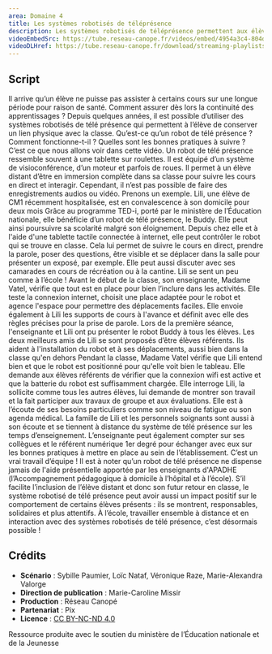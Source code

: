 ```yaml
---
area: Domaine 4
title: Les systèmes robotisés de téléprésence
description: Les systèmes robotisés de téléprésence permettent aux élèves empêchés de se rendre à l'école sur une longue période de suivre les cours et garder des liens avec ses camarades. Une vidéo pour en savoir plus.
videoEmbedSrc: https://tube.reseau-canope.fr/videos/embed/4954a3c4-804d-4346-90b0-024a18d07674
videoDLHref: https://tube.reseau-canope.fr/download/streaming-playlists/hls/videos/4954a3c4-804d-4346-90b0-024a18d07674-1080-fragmented.mp4
---
```


## Script

Il arrive qu’un élève ne puisse pas assister à certains cours sur une longue période pour raison de santé.
Comment assurer dès lors la continuité des apprentissages ?
Depuis quelques années, il est possible d’utiliser des systèmes robotisés de télé présence qui permettent à l’élève de conserver un lien physique avec la classe.
Qu’est-ce qu’un robot de télé présence ?
Comment fonctionne-t-il ?
Quelles sont les bonnes pratiques à suivre ?
C’est ce que nous allons voir dans cette vidéo.
Un robot de télé présence ressemble souvent à une tablette sur roulettes. Il est équipé d’un système de visioconférence, d’un moteur et parfois de roues.
Il permet à un élève distant d’être en immersion complète dans sa classe pour suivre les cours en direct et interagir.
Cependant, il n’est pas possible de faire des enregistrements audios ou vidéo.
Prenons un exemple.
Lili, une élève de CM1 récemment hospitalisée, est en convalescence à son domicile pour deux mois
Grâce au programme TED-i, porté par le ministère de l’Éducation nationale, elle bénéficie d’un robot de télé présence, le Buddy.
Elle peut ainsi poursuivre sa scolarité malgré son éloignement.
Depuis chez elle et à l'aide d'une tablette tactile    connectée à internet, elle peut contrôler le robot qui se trouve en classe. Cela lui permet de suivre le cours en direct, prendre la parole, poser des questions, être visible et se déplacer dans la salle pour présenter un exposé, par exemple.
Elle peut aussi discuter avec ses camarades en cours de récréation ou à la cantine. Lili se sent un peu comme à l’école !
Avant le début de la classe, son enseignante, Madame Vatel, vérifie que tout est en place pour bien l’inclure dans les activités.
Elle teste la connexion internet, choisit une place adaptée pour le robot et agence l'espace pour permettre des déplacements faciles.
Elle envoie également à Lili les supports de cours à l'avance et définit avec elle des règles précises pour la prise de parole.
Lors de la première séance, l'enseignante et Lili ont pu présenter le robot Buddy à tous les élèves. Les deux meilleurs amis de Lili se sont proposés d’être élèves référents. Ils aident à l'installation du robot et à ses déplacements, aussi bien dans la classe qu'en dehors
Pendant la classe, Madame Vatel vérifie que Lili entend bien et que le robot est positionné pour qu'elle voit bien le tableau.
Elle demande aux élèves référents de vérifier que la connexion wifi est active et que la batterie du robot est suffisamment chargée.
Elle interroge Lili, la sollicite comme tous les autres élèves, lui demande de montrer son travail et la fait participer aux travaux de groupe et aux évaluations.
Elle est à l’écoute de ses besoins particuliers comme son niveau de fatigue ou son agenda médical.
La famille de Lili et les personnels soignants sont aussi à son écoute et se tiennent à distance du système de télé présence sur les temps d’enseignement.
L’enseignante peut également compter sur ses collègues et le référent numérique 1er degré pour échanger avec eux sur les bonnes pratiques à mettre en place au sein de l’établissement.  C’est un vrai travail d’équipe !
Il est à noter qu’un robot de télé présence ne dispense jamais de l'aide présentielle apportée par les enseignants d'APADHE (l’Accompagnement pédagogique à domicile à l’hôpital et à l’école).
S’il facilite l’inclusion de l’élève distant et donc son futur retour en classe, le système robotisé de télé présence peut avoir aussi un impact positif sur le comportement de certains élèves présents : ils se montrent, responsables, solidaires et plus attentifs.
À l’école, travailler ensemble à distance et en interaction avec des systèmes robotisés de télé présence, c’est désormais possible !

## Crédits

- **Scénario** : Sybille Paumier, Loïc Nataf, Véronique Raze, Marie-Alexandra Valorge
- **Direction de publication** : Marie-Caroline Missir
- **Production** : Réseau Canopé
- **Partenariat** : Pix
- **Licence** : [CC BY-NC-ND 4.0](https://creativecommons.org/licenses/by-nc-nd/4.0/deed.fr)

Ressource produite avec le soutien du ministère de l’Éducation nationale et de la Jeunesse
